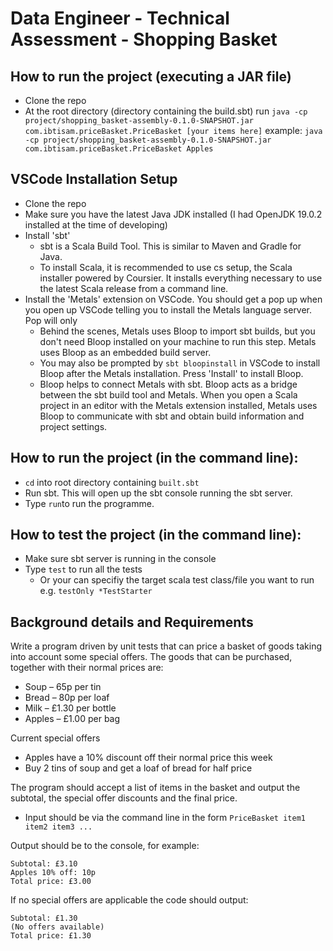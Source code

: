 # Data Engineer - Technical Assessment - Shopping Basket

## How to run the project (executing a JAR file)
- Clone the repo
- At the root directory (directory containing the build.sbt) run `java -cp project/shopping_basket-assembly-0.1.0-SNAPSHOT.jar com.ibtisam.priceBasket.PriceBasket [your items here]`
example: `java -cp project/shopping_basket-assembly-0.1.0-SNAPSHOT.jar com.ibtisam.priceBasket.PriceBasket Apples`

## VSCode Installation Setup
- Clone the repo
- Make sure you have the latest Java JDK installed (I had OpenJDK 19.0.2 installed at the time of developing)
- Install 'sbt'
    * sbt is a Scala Build Tool. This is similar to Maven and Gradle for Java.
    * To install Scala, it is recommended to use cs setup, the Scala installer powered by Coursier. It installs everything necessary to use the latest Scala release from a command line.
- Install the 'Metals' extension on VSCode. You should get a pop up when you open up VSCode telling you to install the Metals language server. Pop will only 
    * Behind the scenes, Metals uses Bloop to import sbt builds, but you don't need Bloop installed on your machine to run this step. Metals uses Bloop as an embedded build server. 
    * You may also be prompted by `sbt bloopinstall` in VSCode to install Bloop after the Metals installation. Press 'Install' to install Bloop.
    * Bloop helps to connect Metals with sbt. Bloop acts as a bridge between the sbt build tool and Metals. When you open a Scala project in an editor with the Metals extension installed, Metals uses Bloop to communicate with sbt and obtain build information and project settings.


## How to run the project (in the command line):
- `cd` into root directory containing `built.sbt`
- Run sbt. This will open up the sbt console running the sbt server.
- Type `run`to run the programme.

## How to test the project (in the command line):
- Make sure sbt server is running in the console
- Type `test` to run all the tests 
    * Or your can specifiy the target scala test class/file you want to run e.g. `testOnly *TestStarter`

## Background details and Requirements

Write a program driven by unit tests that can price a basket of goods taking into account some special offers.
The goods that can be purchased, together with their normal prices are:

- Soup – 65p per tin
- Bread – 80p per loaf
- Milk – £1.30 per bottle
- Apples – £1.00 per bag

Current special offers
- Apples have a 10% discount off their normal price this week
- Buy 2 tins of soup and get a loaf of bread for half price

The program should accept a list of items in the basket and output the subtotal, the special offer discounts and the final price.
- Input should be via the command line in the form `PriceBasket item1 item2 item3 ...`

Output should be to the console, for example:
```
Subtotal: £3.10
Apples 10% off: 10p
Total price: £3.00
```

If no special offers are applicable the code should output:
```
Subtotal: £1.30
(No offers available)
Total price: £1.30
```